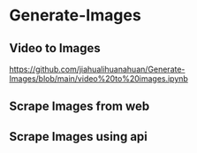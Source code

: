 # Generate-Images
## Video to Images

https://github.com/jiahualihuanahuan/Generate-Images/blob/main/video%20to%20images.ipynb

## Scrape Images from web

## Scrape Images using api
